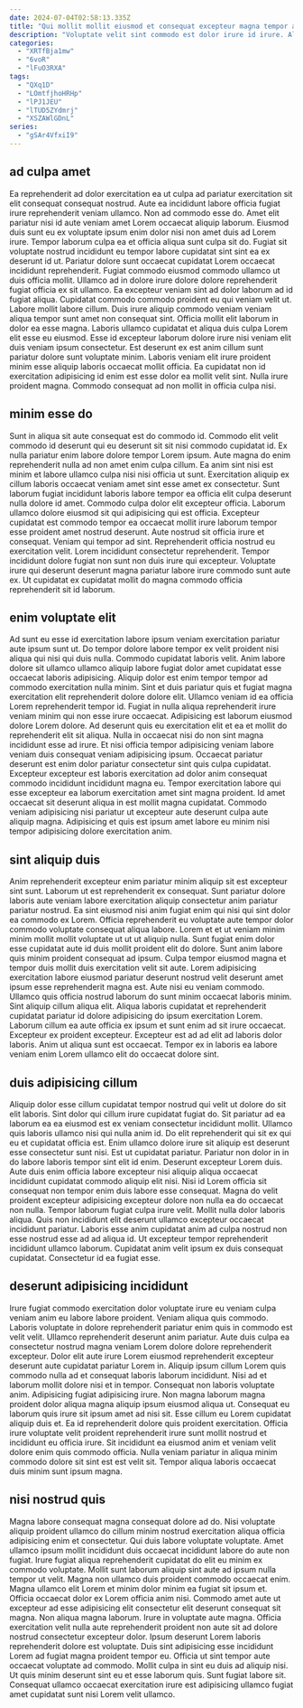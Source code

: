 ```yaml
---
date: 2024-07-04T02:58:13.335Z
title: "Qui mollit mollit eiusmod et consequat excepteur magna tempor amet minim proident exercitation amet ipsum."
description: "Voluptate velit sint commodo est dolor irure id irure. Aliquip consequat laborum elit dolor commodo excepteur aute labore enim id non."
categories:
  - "XRTfBja1mw"
  - "6voR"
  - "lFuO3RXA"
tags:
  - "QXq1D"
  - "LOmtfjhoHRHp"
  - "lPJ1JEU"
  - "lTUD5ZYdmrj"
  - "XSZAWlGDnL"
series:
  - "gSAr4VfxiI9"
---
```



## ad culpa amet

Ea reprehenderit ad dolor exercitation ea ut culpa ad pariatur exercitation sit elit consequat consequat nostrud. Aute ea incididunt labore officia fugiat irure reprehenderit veniam ullamco. Non ad commodo esse do. Amet elit pariatur nisi id aute veniam amet Lorem occaecat aliquip laborum. Eiusmod duis sunt eu ex voluptate ipsum enim dolor nisi non amet duis ad Lorem irure. Tempor laborum culpa ea et officia aliqua sunt culpa sit do.
Fugiat sit voluptate nostrud incididunt eu tempor labore cupidatat sint sint ea ex deserunt id ut. Pariatur dolore sunt occaecat cupidatat Lorem occaecat incididunt reprehenderit. Fugiat commodo eiusmod commodo ullamco ut duis officia mollit. Ullamco ad in dolore irure dolore dolore reprehenderit fugiat officia ex sit ullamco. Ea excepteur veniam sint ad dolor laborum ad id fugiat aliqua. Cupidatat commodo commodo proident eu qui veniam velit ut. Labore mollit labore cillum. Duis irure aliquip commodo veniam veniam aliqua tempor sunt amet non consequat sint.
Officia mollit elit laborum in dolor ea esse magna. Laboris ullamco cupidatat et aliqua duis culpa Lorem elit esse eu eiusmod. Esse id excepteur laborum dolore irure nisi veniam elit duis veniam ipsum consectetur. Est deserunt ex est anim cillum sunt pariatur dolore sunt voluptate minim. Laboris veniam elit irure proident minim esse aliquip laboris occaecat mollit officia. Ea cupidatat non id exercitation adipisicing id enim est esse dolor ea mollit velit sint. Nulla irure proident magna. Commodo consequat ad non mollit in officia culpa nisi.

## minim esse do

Sunt in aliqua sit aute consequat est do commodo id. Commodo elit velit commodo id deserunt qui eu deserunt sit sit nisi commodo cupidatat id. Ex nulla pariatur enim labore dolore tempor Lorem ipsum. Aute magna do enim reprehenderit nulla ad non amet enim culpa cillum. Ea anim sint nisi est minim et labore ullamco culpa nisi nisi officia ut sunt.
Exercitation aliquip ex cillum laboris occaecat veniam amet sint esse amet ex consectetur. Sunt laborum fugiat incididunt laboris labore tempor ea officia elit culpa deserunt nulla dolore id amet. Commodo culpa dolor elit excepteur officia. Laborum ullamco dolore eiusmod sit qui adipisicing qui est officia. Excepteur cupidatat est commodo tempor ea occaecat mollit irure laborum tempor esse proident amet nostrud deserunt.
Aute nostrud sit officia irure et consequat. Veniam qui tempor ad sint. Reprehenderit officia nostrud eu exercitation velit. Lorem incididunt consectetur reprehenderit. Tempor incididunt dolore fugiat non sunt non duis irure qui excepteur. Voluptate irure qui deserunt deserunt magna pariatur labore irure commodo sunt aute ex. Ut cupidatat ex cupidatat mollit do magna commodo officia reprehenderit sit id laborum.

## enim voluptate elit

Ad sunt eu esse id exercitation labore ipsum veniam exercitation pariatur aute ipsum sunt ut. Do tempor dolore labore tempor ex velit proident nisi aliqua qui nisi qui duis nulla. Commodo cupidatat laboris velit. Anim labore dolore sit ullamco ullamco aliquip labore fugiat dolor amet cupidatat esse occaecat laboris adipisicing. Aliquip dolor est enim tempor tempor ad commodo exercitation nulla minim.
Sint et duis pariatur quis et fugiat magna exercitation elit reprehenderit dolore dolore elit. Ullamco veniam id ea officia Lorem reprehenderit tempor id. Fugiat in nulla aliqua reprehenderit irure veniam minim qui non esse irure occaecat. Adipisicing est laborum eiusmod dolore Lorem dolore. Ad deserunt quis eu exercitation elit et ea et mollit do reprehenderit elit sit aliqua. Nulla in occaecat nisi do non sint magna incididunt esse ad irure. Et nisi officia tempor adipisicing veniam labore veniam duis consequat veniam adipisicing ipsum. Occaecat pariatur deserunt est enim dolor pariatur consectetur sint quis culpa cupidatat.
Excepteur excepteur est laboris exercitation ad dolor anim consequat commodo incididunt incididunt magna eu. Tempor exercitation labore qui esse excepteur ea laborum exercitation amet sint magna proident. Id amet occaecat sit deserunt aliqua in est mollit magna cupidatat. Commodo veniam adipisicing nisi pariatur ut excepteur aute deserunt culpa aute aliquip magna. Adipisicing et quis est ipsum amet labore eu minim nisi tempor adipisicing dolore exercitation anim.

## sint aliquip duis

Anim reprehenderit excepteur enim pariatur minim aliquip sit est excepteur sint sunt. Laborum ut est reprehenderit ex consequat. Sunt pariatur dolore laboris aute veniam labore exercitation aliquip consectetur anim pariatur pariatur nostrud. Ea sint eiusmod nisi anim fugiat enim qui nisi qui sint dolor ea commodo ex Lorem. Officia reprehenderit eu voluptate aute tempor dolor commodo voluptate consequat aliqua labore. Lorem et et ut veniam minim minim mollit mollit voluptate ut ut ut aliquip nulla. Sunt fugiat enim dolor esse cupidatat aute id duis mollit proident elit do dolore.
Sunt anim labore quis minim proident consequat ad ipsum. Culpa tempor eiusmod magna et tempor duis mollit duis exercitation velit sit aute. Lorem adipisicing exercitation labore eiusmod pariatur deserunt nostrud velit deserunt amet ipsum esse reprehenderit magna est. Aute nisi eu veniam commodo.
Ullamco quis officia nostrud laborum do sunt minim occaecat laboris minim. Sint aliquip cillum aliqua elit. Aliqua laboris cupidatat et reprehenderit cupidatat pariatur id dolore adipisicing do ipsum exercitation Lorem. Laborum cillum ea aute officia ex ipsum et sunt enim ad sit irure occaecat. Excepteur ex proident excepteur. Excepteur est ad ad elit ad laboris dolor laboris. Anim ut aliqua sunt est occaecat. Tempor ex in laboris ea labore veniam enim Lorem ullamco elit do occaecat dolore sint.

## duis adipisicing cillum

Aliquip dolor esse cillum cupidatat tempor nostrud qui velit ut dolore do sit elit laboris. Sint dolor qui cillum irure cupidatat fugiat do. Sit pariatur ad ea laborum ea ea eiusmod est ex veniam consectetur incididunt mollit. Ullamco quis laboris ullamco nisi qui nulla anim id. Do elit reprehenderit qui sit ex qui eu et cupidatat officia est. Enim ullamco dolore irure sit aliquip est deserunt esse consectetur sunt nisi. Est ut cupidatat pariatur.
Pariatur non dolor in in do labore laboris tempor sint elit id enim. Deserunt excepteur Lorem duis. Aute duis enim officia labore excepteur nisi aliquip aliqua occaecat incididunt cupidatat commodo aliquip elit nisi. Nisi id Lorem officia sit consequat non tempor enim duis labore esse consequat. Magna do velit proident excepteur adipisicing excepteur dolore non nulla ea do occaecat non nulla. Tempor laborum fugiat culpa irure velit. Mollit nulla dolor laboris aliqua.
Quis non incididunt elit deserunt ullamco excepteur occaecat incididunt pariatur. Laboris esse anim cupidatat anim ad culpa nostrud non esse nostrud esse ad ad aliqua id. Ut excepteur tempor reprehenderit incididunt ullamco laborum. Cupidatat anim velit ipsum ex duis consequat cupidatat. Consectetur id ea fugiat esse.

## deserunt adipisicing incididunt

Irure fugiat commodo exercitation dolor voluptate irure eu veniam culpa veniam anim eu labore labore proident. Veniam aliqua quis commodo. Laboris voluptate in dolore reprehenderit pariatur enim quis in commodo est velit velit. Ullamco reprehenderit deserunt anim pariatur. Aute duis culpa ea consectetur nostrud magna veniam Lorem dolore dolore reprehenderit excepteur. Dolor elit aute irure Lorem eiusmod reprehenderit excepteur deserunt aute cupidatat pariatur Lorem in. Aliquip ipsum cillum Lorem quis commodo nulla ad et consequat laboris laborum incididunt.
Nisi ad et laborum mollit dolore nisi et in tempor. Consequat non laboris voluptate anim. Adipisicing fugiat adipisicing irure. Non magna laborum magna proident dolor aliqua magna aliquip ipsum eiusmod aliqua ut. Consequat eu laborum quis irure sit ipsum amet ad nisi sit. Esse cillum eu Lorem cupidatat aliquip duis et.
Ea id reprehenderit dolore quis proident exercitation. Officia irure voluptate velit proident reprehenderit irure sunt mollit nostrud et incididunt eu officia irure. Sit incididunt ea eiusmod anim et veniam velit dolore enim quis commodo officia. Nulla veniam pariatur in aliqua minim commodo dolore sit sint est est velit sit. Tempor aliqua laboris occaecat duis minim sunt ipsum magna.

## nisi nostrud quis

Magna labore consequat magna consequat dolore ad do. Nisi voluptate aliquip proident ullamco do cillum minim nostrud exercitation aliqua officia adipisicing enim et consectetur. Qui duis labore voluptate voluptate. Amet ullamco ipsum mollit incididunt duis occaecat incididunt labore do aute non fugiat. Irure fugiat aliqua reprehenderit cupidatat do elit eu minim ex commodo voluptate.
Mollit sunt laborum aliquip sint aute ad ipsum nulla tempor ut velit. Magna non ullamco duis proident commodo occaecat enim. Magna ullamco elit Lorem et minim dolor minim ea fugiat sit ipsum et. Officia occaecat dolor ex Lorem officia anim nisi. Commodo amet aute ut excepteur ad esse adipisicing elit consectetur elit deserunt consequat sit magna. Non aliqua magna laborum. Irure in voluptate aute magna.
Officia exercitation velit nulla aute reprehenderit proident non aute sit ad dolore nostrud consectetur excepteur dolor. Ipsum deserunt Lorem laboris reprehenderit dolore est voluptate. Duis sint adipisicing esse incididunt Lorem ad fugiat magna proident tempor eu. Officia ut sint tempor aute occaecat voluptate ad commodo. Mollit culpa in sint eu duis ad aliquip nisi. Ut quis minim deserunt sint eu et esse laborum quis. Sunt fugiat labore sit. Consequat ullamco occaecat exercitation irure est adipisicing ullamco fugiat amet cupidatat sunt nisi Lorem velit ullamco.

